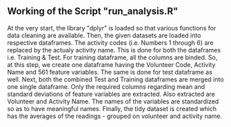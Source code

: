 Working of the Script "run_analysis.R"
-----------------------------------------------
At the very start, the library "dplyr" is loaded so that various functions for data cleaning are available.
Then, the given datasets are loaded into respective dataframes.
The activity codes (i.e. Numbers 1 through 6) are replaced by the actualy activity name. This is done for both the dataframes i.e. Training & Test.
For training dataframe, all the columns are binded. So, at this step, we create one dataframe having the Volunteer Code, Activity Name and 561 feature variables.
The same is done for test dataframe as well.
Next, both the combined Test and Training dataframes are merged into one single dataframe.
Only the required columns regarding mean and standard deviations of feature variables are extracted. Also extracted are Volunteer and Activity Name.
The names of the variables are standardized so as to have meaningful names.
Finally, the tidy dataset is created which has the averages of the readings - grouped on volunteer and activity name.
